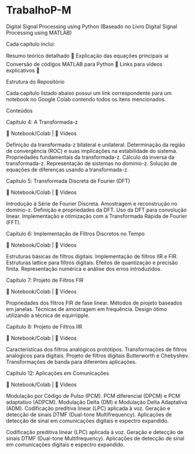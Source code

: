 # TrabalhoP-M

Digital Signal Processing using Python (Baseado no Livro Digital Signal Processing using MATLAB)

Cada capítulo inclui:

Resumo teórico detalhado 📖
Explicação das equações principais 📊
Conversão de códigos MATLAB para Python 🔄
Links para vídeos explicativos 🎥  

Estrutura do Repositório

Cada capítulo listado abaixo possui um link correspondente para um notebook no Google Colab contendo todos os itens mencionados.

Conteúdos

Capítulo 4: A Transformada-z

📌 Notebook/Colab | 🎥 Vídeos

Definição da transformada-z bilateral e unilateral.
Determinação da região de convergência (ROC) e suas implicações na estabilidade do sistema.
Propriedades fundamentais da transformada-z.
Cálculo da inversa da transformada-z.
Representação de sistemas no domínio-z.
Solução de equações de diferenças usando a transformada-z.

Capítulo 5: Transformada Discreta de Fourier (DFT)

📌 Notebook/Colab | 🎥 Vídeos

Introdução à Série de Fourier Discreta.
Amostragem e reconstrução no domínio-z.
Definição e propriedades da DFT.
Uso da DFT para convolução linear.
Implementação e otimização com a Transformada Rápida de Fourier (FFT).

Capítulo 6: Implementação de Filtros Discretos no Tempo

📌 Notebook/Colab | 🎥 Vídeos

Estruturas básicas de filtros digitais.
Implementação de filtros IIR e FIR.
Estruturas lattice para filtros digitais.
Efeitos de quantização e precisão finita.
Representação numérica e análise dos erros introduzidos.

Capítulo 7: Projeto de Filtros FIR

📌 Notebook/Colab | 🎥 Vídeos

Propriedades dos filtros FIR de fase linear.
Métodos de projeto baseados em janelas.
Técnicas de amostragem em frequência.
Design ótimo utilizando a técnica de equirripple.

Capítulo 8: Projeto de Filtros IIR

📌 Notebook/Colab | 🎥 Vídeos

Características dos filtros analógicos protótipos.
Transformações de filtros analógicos para digitais.
Projeto de filtros digitais Butterworth e Chebyshev.
Transformações de banda para diferentes aplicações.

Capítulo 12: Aplicações em Comunicações

📌 Notebook/Colab | 🎥 Vídeos

Modulação por Código de Pulso (PCM).
PCM diferencial (DPCM) e PCM adaptativo (ADPCM).
Modulação Delta (DM) e Modulação Delta Adaptativa (ADM).
Codificação preditiva linear (LPC) aplicada à voz.
Geração e detecção de sinais DTMF (Dual-tone Multifrequency).
Aplicações de detecção de sinal em comunicações digitais e espectro expandido.

Codificação preditiva linear (LPC) aplicada à voz.
Geração e detecção de sinais DTMF (Dual-tone Multifrequency).
Aplicações de detecção de sinal em comunicações digitais e espectro expandido.
